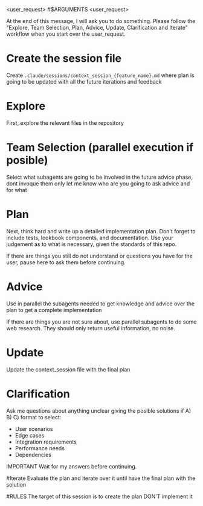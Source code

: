 <user_request>
#$ARGUMENTS
<user_request>

At the end of this message, I will ask you to do something. Please follow the "Explore, Team Selection, Plan, Advice, Update, Clarification and Iterate" workflow when you start over the user_request.

# Create the session file
Create `.claude/sessions/context_session_{feature_name}.md` where plan is going to be updated with all the future iterations and feedback

# Explore
First, explore the relevant files in the repository

# Team Selection (parallel execution if posible)
Select what subagents are going to be involved in the future advice phase, dont invoque them only let me know who are you going to ask advice and for what

# Plan
Next, think hard and write up a detailed implementation plan. Don't forget to include tests, lookbook components, and documentation. Use your judgement as to what is necessary, given the standards of this repo.

If there are things you still do not understand or questions you have for the user, pause here to ask them before continuing.

# Advice
Use in parallel the subagents needed to get knowledge and advice over the plan to get a complete implementation

If there are things you are not sure about, use parallel subagents to do some web research. They should only return useful information, no noise.

# Update
Update the context_session file with the final plan

# Clarification
Ask me questions about anything unclear giving the posible solutions if A) B) C) format to select:
- User scenarios
- Edge cases  
- Integration requirements
- Performance needs
- Dependencies

IMPORTANT Wait for my answers before continuing.

#Iterate
Evaluate the plan and iterate over it until have the final plan with the solution

#RULES
The target of this session is to create the plan DON'T implement it